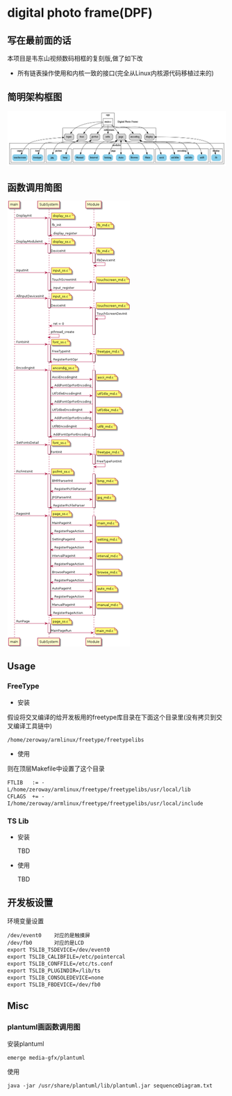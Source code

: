 # digital photo frame(DPF)


## 写在最前面的话

本项目是韦东山视频数码相框的复刻版,做了如下改

- 所有链表操作使用和内核一致的接口(完全从Linux内核源代码移植过来的)

## 简明架构框图

![block](./block.png)

## 函数调用简图

![sequenceDiagram](./sequenceDiagram.png)

## Usage

### FreeType

- 安装

假设将交叉编译的给开发板用的freetype库目录在下面这个目录里(没有拷贝到交叉编译工具链中)

	/home/zeroway/armlinux/freetype/freetypelibs

- 使用

则在顶层Makefile中设置了这个目录

	FTLIB  	:= -L/home/zeroway/armlinux/freetype/freetypelibs/usr/local/lib
	CFLAGS  += -I/home/zeroway/armlinux/freetype/freetypelibs/usr/local/include

### TS Lib

- 安装

	TBD

- 使用

	TBD

## 开发板设置

环境变量设置

	/dev/event0    对应的是触摸屏
	/dev/fb0	   对应的是LCD
	export TSLIB_TSDEVICE=/dev/event0
	export TSLIB_CALIBFILE=/etc/pointercal
	export TSLIB_CONFFILE=/etc/ts.conf
	export TSLIB_PLUGINDIR=/lib/ts
	export TSLIB_CONSOLEDEVICE=none
	export TSLIB_FBDEVICE=/dev/fb0

## Misc

### plantuml画函数调用图

安装plantuml

	emerge media-gfx/plantuml

使用

	java -jar /usr/share/plantuml/lib/plantuml.jar sequenceDiagram.txt
